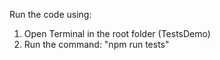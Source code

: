 Run the code using:

1. Open Terminal in the root folder (TestsDemo)
2. Run the command: "npm run tests"